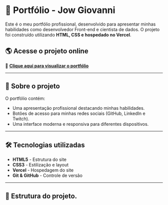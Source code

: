 # 🚀 Portfólio - Jow Giovanni

Este é o meu portfólio profissional, desenvolvido para apresentar minhas habilidades como desenvolvedor Front-end e cientista de dados. O projeto foi construído utilizando **HTML, CSS e hospedado no Vercel**.

## 🌎 Acesse o projeto online
🔗 **[Clique aqui para visualizar o portfólio](https://sobre-mim-gray.vercel.app/)**

---

## 📌 Sobre o projeto
O portfólio contém:
- Uma apresentação profissional destacando minhas habilidades.
- Botões de acesso para minhas redes sociais (GitHub, LinkedIn e Twitch).
- Uma interface moderna e responsiva para diferentes dispositivos.

---

## 🛠 Tecnologias utilizadas
- **HTML5** - Estrutura do site
- **CSS3** - Estilização e layout
- **Vercel** - Hospedagem do site
- **Git & GitHub** - Controle de versão

---

## 📂 Estrutura do projeto.


 
 
